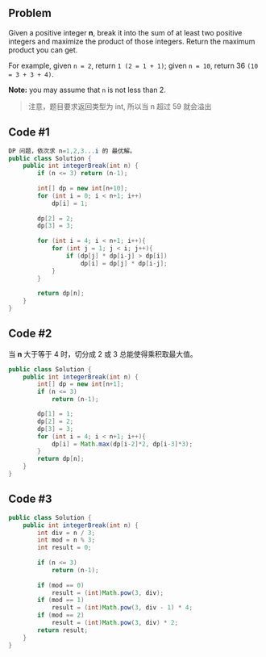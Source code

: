 ## Problem
Given a positive integer **n**, break it into the sum of at least two positive integers and maximize the product of those integers. Return the maximum product you can get.

For example, given `n = 2`, return `1 (2 = 1 + 1)`; given `n = 10`, return 36 `(10 = 3 + 3 + 4)`.

**Note:** you may assume that `n` is not less than 2.

> 注意，题目要求返回类型为 int, 所以当 n 超过 59 就会溢出

## Code #1

```java
DP 问题，依次求 n=1,2,3...i 的 最优解。
public class Solution {
    public int integerBreak(int n) {
        if (n <= 3) return (n-1);
        
        int[] dp = new int[n+10];
        for (int i = 0; i < n+1; i++)
            dp[i] = 1;
        
        dp[2] = 2;
        dp[3] = 3;
        
        for (int i = 4; i < n+1; i++){
            for (int j = 1; j < i; j++){
                if (dp[j] * dp[i-j] > dp[i])
                    dp[i] = dp[j] * dp[i-j];
            }
        }
        
        return dp[n];
    }
}
```

## Code #2
当 **n** 大于等于 4 时，切分成 2 或 3 总能使得乘积取最大值。
```java
public class Solution {
    public int integerBreak(int n) {
        int[] dp = new int[n+1];
        if (n <= 3)
            return (n-1);

        dp[1] = 1;
        dp[2] = 2;
        dp[3] = 3;
        for (int i = 4; i < n+1; i++){
            dp[i] = Math.max(dp[i-2]*2, dp[i-3]*3);
        }
        return dp[n];
    }
}
```

## Code #3

```java
public class Solution {
    public int integerBreak(int n) {
        int div = n / 3;
        int mod = n % 3;
        int result = 0;
        
        if (n <= 3)
            return (n-1);
        
        if (mod == 0)
            result = (int)Math.pow(3, div);
        if (mod == 1)
            result = (int)Math.pow(3, div - 1) * 4;
        if (mod == 2)
            result = (int)Math.pow(3, div) * 2;
        return result;
    }
}
```
